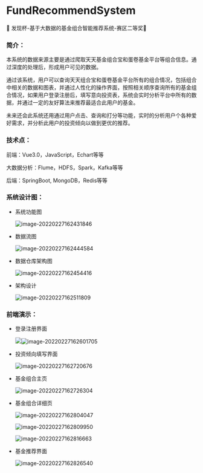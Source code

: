 # FundRecommendSystem

📖 发现杯-基于大数据的基金组合智能推荐系统-赛区二等奖📃

### 简介：

本系统的数据来源主要是通过爬取天天基金组合宝和蛋卷基金平台等组合信息。通过深度的处理后，形成用户可见的数据。

通过该系统，用户可以查询天天组合宝和蛋卷基金平台所有的组合情况，包括组合中相关的数据和图表，并通过人性化的操作界面，按照相关顺序查询所有的基金组合情况，如果用户登录注册后，填写意向投资表，系统会实时分析平台中所有的数据，并通过一定的友好算法来推荐最适合此用户的基金。

未来还会此系统还用通过用户点击、查询和打分等功能，实时的分析用户个各种爱好需求，并分析此用户的投资倾向以做到更优的推荐。

### 技术点：

前端：Vue3.0，JavaScript，Echart等等

大数据分析：Flume，HDFS，Spark，Kafka等等

后端：SpringBoot, MongoDB，Redis等等

### 系统设计图：

- 系统功能图

  ![image-20220227162431846](https://cdn.jsdelivr.net/gh/ThinkingXuan/HexoStaticImage/img/image-20220227162431846.png)

- 数据流图

  ![image-20220227162444584](https://cdn.jsdelivr.net/gh/ThinkingXuan/HexoStaticImage/img/image-20220227162444584.png)

- 数据仓库架构图

  ![image-20220227162454416](https://cdn.jsdelivr.net/gh/ThinkingXuan/HexoStaticImage/img/image-20220227162454416.png)

- 架构设计

  ![image-20220227162511809](https://cdn.jsdelivr.net/gh/ThinkingXuan/HexoStaticImage/img/image-20220227162511809.png)

### 前端演示：

- 登录注册界面

  ![](https://cdn.jsdelivr.net/gh/ThinkingXuan/HexoStaticImage/img/image-20220227162601705.png)![image-20220227162601705](https://cdn.jsdelivr.net/gh/ThinkingXuan/HexoStaticImage/img/image-20220227162601705.png)

- 投资倾向填写界面

  ![image-20220227162720676](https://cdn.jsdelivr.net/gh/ThinkingXuan/HexoStaticImage/img/image-20220227162720676.png)

- 基金组合主页

  ![image-20220227162726304](https://cdn.jsdelivr.net/gh/ThinkingXuan/HexoStaticImage/img/image-20220227162726304.png)

- 基金组合详细页

  ![image-20220227162804047](https://cdn.jsdelivr.net/gh/ThinkingXuan/HexoStaticImage/img/image-20220227162804047.png)

  ![image-20220227162809950](https://cdn.jsdelivr.net/gh/ThinkingXuan/HexoStaticImage/img/image-20220227162809950.png)

  ![image-20220227162816663](https://cdn.jsdelivr.net/gh/ThinkingXuan/HexoStaticImage/img/image-20220227162816663.png)

- 基金推荐界面

  ![image-20220227162826540](https://cdn.jsdelivr.net/gh/ThinkingXuan/HexoStaticImage/img/image-20220227162826540.png)